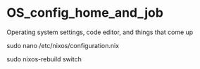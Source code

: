# OS_config_home_and_job

Operating system settings, code editor, and things that come up

sudo nano /etc/nixos/configuration.nix

sudo nixos-rebuild switch
